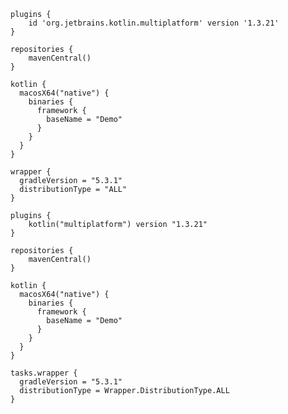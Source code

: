 
<div class="multi-language-sample" data-lang="groovy" data-os="macos">
<div class="sample" markdown="1" theme="idea" mode="groovy" data-highlight-only>

```
plugins {
    id 'org.jetbrains.kotlin.multiplatform' version '1.3.21'
}

repositories {
    mavenCentral()
}

kotlin {
  macosX64("native") {
    binaries {
      framework {
        baseName = "Demo"
      }
    }
  }
}

wrapper {
  gradleVersion = "5.3.1"
  distributionType = "ALL"
}
```

</div>
</div>


<div class="multi-language-sample" data-lang="kotlin" data-os="macos">
<div class="sample" markdown="1" theme="idea" mode="kotlin" data-highlight-only>

```
plugins {
    kotlin("multiplatform") version "1.3.21"
}

repositories {
    mavenCentral()
}

kotlin {
  macosX64("native") {
    binaries {
      framework {
        baseName = "Demo"
      }
    }
  }
}

tasks.wrapper {
  gradleVersion = "5.3.1"
  distributionType = Wrapper.DistributionType.ALL
}
```

</div>
</div>

